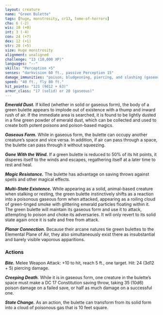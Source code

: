 ```yaml
---
layout: creature
name: "Green Bulette"
tags: [huge, monstrosity, cr13, tome-of-horrors]
cha: 6 (-2)
wis: 10 (+0)
int: 3 (-4)
con: 24 (+7)
dex: 12 (+1)
str: 20 (+5)
size: Huge monstrosity
alignment: unaligned
challenge: "13 (10,000 XP)"
languages: "--"
skills: "Perception +5"
senses: "darkvision 60 ft., passive Perception 15"
damage_immunities: "poison; bludgeoning, piercing, and slashing (gaseous form only)"
speed: "40 ft., fly 80 ft."
hit_points: "121 (9d12 + 63)"
armor_class: "17 (solid) or 20 (gaseous)"
---
```


***Emerald Dust.*** If killed (whether in solid or gaseous form), the body of a green bulette appears to implode out of existence with a thump and inward rush of air. If the immediate area is searched, it is found to be lightly dusted in a fine green powder of emerald dust, which can be collected and used to create both potent poisons and poison-based magics.

***Gaseous Form.*** While in gaseous form, the bulette can occupy another creature’s space and vice versa. In addition, if air can pass through a space, the bulette can pass through it without squeezing.

***Gone With the Wind.*** If a green bulette is reduced to 50% of its hit points, it disperes itself to the winds and escapes, regathering itself at a later time to rest and heal.

***Magic Resistance.*** The bulette has advantage on saving throws against spells and other magical effects.

***Multi-State Existence.*** While appearing as a solid, animal-based creature when stalking or resting, the green bulette instinctively shifts as a reaction into a poisonous gaseous form when attacked, appearing as a roiling cloud of green-tinged smoke with glittering emerald particles
floating within it. The green bulette will maintain its gaseous form and use it to attack, attempting to poison and choke its adversaries. It will only revert to its solid state again once it is safe and free from attack.

***Planar Connection.*** Because their arcane natures tie green bulettes to the Elemental Plane of Air, they also simultaneously exist there as insubstantial and barely visible vaporous apparitions.

### Actions

***Bite.*** Melee Weapon Attack: +10 to hit, reach 5 ft., one target. Hit: 24 (3d12 + 5) piercing damage.

***Creeping Death.*** While it is in gaseous form, one creature in the bulette’s space must make a DC 17 Constitution saving throw, taking 35 (10d6) poison damage on a failed save, or half as much damage on a successful one.

***State Change.*** As an action, the bulette can transform from its solid form into a cloud of poisonous gas that is 10 feet square.
